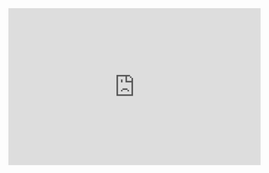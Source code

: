 <iframe width="100%" height="315" src="https://www.youtube.com/embed/yU2OSrwGbps?si=C3qiBZKD8WhbohG1" title="YouTube video player" frameborder="0" allow="accelerometer; autoplay; clipboard-write; encrypted-media; gyroscope; picture-in-picture; web-share" allowfullscreen></iframe>